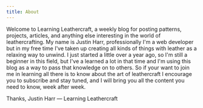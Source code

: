 ```yaml
---
title: About
---
```



Welcome to Learning Leathercraft, a weekly blog for posting patterns, projects, articles, and anything else interesting in the world of leathercrafting. My name is Justin Harr, professionally I'm a web developer but in my free time I've taken up creating all kinds of things with leather as a relaxing way to unwind. I just started a little over a year ago, so I'm still a beginner in this field, but I've a learned a lot in that time and I'm using this blog as a way to pass that knowledge on to others. So if your want to join me in learning all there is to know about the art of leathercraft I encourage you to subscribe and stay tuned, and I will bring you all the content you need to know, week after week. 

Thanks,
Justin Harr
— Learning Leathercraft